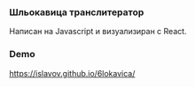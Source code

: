### Шльокавица транслитератор
Написан на Javascript и визуализиран с React.

### Demo
https://islavov.github.io/6lokavica/

